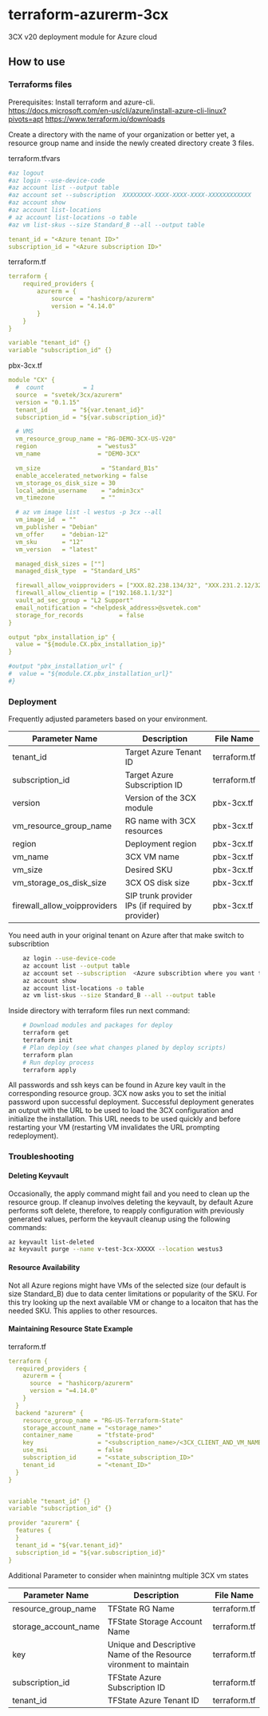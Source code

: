 # terraform-azurerm-3cx

3CX v20 deployment module for Azure cloud

## How to use

### Terraforms files

Prerequisites: Install terraform and azure-cli.  
https://docs.microsoft.com/en-us/cli/azure/install-azure-cli-linux?pivots=apt
https://www.terraform.io/downloads

Create a directory with the name of your organization or better yet, a resource group name and inside the newly created directory create 3 files.

terraform.tfvars

```yaml
#az logout
#az login --use-device-code
#az account list --output table
#az account set --subscription  XXXXXXXX-XXXX-XXXX-XXXX-XXXXXXXXXXXX
#az account show
#az account list-locations
# az account list-locations -o table
#az vm list-skus --size Standard_B --all --output table

tenant_id = "<Azure tenant ID>"
subscription_id = "<Azure subscription ID>"
```

terraform.tf

```yaml
terraform {
    required_providers {
        azurerm = {
            source  = "hashicorp/azurerm"
            version = "4.14.0"
        }
    }
}

variable "tenant_id" {}
variable "subscription_id" {}
```

pbx-3cx.tf

```yaml
module "CX" {
  #  count           = 1
  source  = "svetek/3cx/azurerm"
  version = "0.1.15"
  tenant_id       = "${var.tenant_id}"
  subscription_id = "${var.subscription_id}"

  # VMS
  vm_resource_group_name = "RG-DEMO-3CX-US-V20"
  region                 = "westus3"
  vm_name                = "DEMO-3CX"

  vm_size                 = "Standard_B1s"
  enable_accelerated_networking = false
  vm_storage_os_disk_size = 30
  local_admin_username    = "admin3cx"
  vm_timezone             = ""

  # az vm image list -l westus -p 3cx --all
  vm_image_id  = ""
  vm_publisher = "Debian"
  vm_offer     = "debian-12"
  vm_sku       = "12"
  vm_version   = "latest"

  managed_disk_sizes = [""]
  managed_disk_type  = "Standard_LRS"

  firewall_allow_voipproviders = ["XXX.82.238.134/32", "XXX.231.2.12/32"]
  firewall_allow_clientip = ["192.168.1.1/32"]
  vault_ad_sec_group = "L2 Support"
  email_notification = "<helpdesk_address>@svetek.com"
  storage_for_records          = false
}

output "pbx_installation_ip" {
  value = "${module.CX.pbx_installation_ip}"
}

#output "pbx_installation_url" {
#  value = "${module.CX.pbx_installation_url}"
#}
```

### Deployment

Frequently adjusted parameters based on your environment. 

| Parameter Name  | Description   | File Name   |
|------------|------------|------------|
| tenant_id | Target Azure Tenant ID | terraform.tf|
| subscription_id | Target Azure Subscription ID | terraform.tf |
| version | Version of the 3CX module | pbx-3cx.tf |
| vm_resource_group_name | RG name with 3CX resources| pbx-3cx.tf |
| region | Deployment region | pbx-3cx.tf |
| vm_name | 3CX VM name | pbx-3cx.tf |
| vm_size | Desired SKU | pbx-3cx.tf |
| vm_storage_os_disk_size | 3CX OS disk size | pbx-3cx.tf |
| firewall_allow_voipproviders | SIP trunk provider IPs (if required by provider) | pbx-3cx.tf |

You need auth in your original tenant on Azure after that make switch to subscribtion

```bash
    az login --use-device-code
    az account list --output table
    az account set --subscription  <Azure subscribtion where you want to deploy>
    az account show
    az account list-locations -o table
    az vm list-skus --size Standard_B --all --output table
```

Inside directory with terraform files run next command:

```bash
    # Download modules and packages for deploy 
    terraform get 
    terraform init 
    # Plan deploy (see what changes planed by deploy scripts)
    terraform plan 
    # Run deploy process 
    terraform apply 
```

All passwords and ssh keys can be found in Azure key vault in the corresponding resource group.
3CX now asks you to set the initial password upon successful deployment.
Successful deployment generates an output with the URL to be used to load the 3CX configuration and initialize the installation. This URL needs to be used quickly and before restarting your VM (restarting VM invalidates the URL prompting redeployment).

### Troubleshooting

#### Deleting Keyvault

Occasionally, the apply command might fail and you need to clean up the resource group. If cleanup involves deleting the keyvault, by default Azure performs soft delete, therefore, to reapply configuration with previously generated values, perform the keyvault cleanup using the following commands:

```bash
az keyvault list-deleted
az keyvault purge --name v-test-3cx-XXXXX --location westus3
```

#### Resource Availability

Not all Azure regions might have VMs of the selected size (our default is size Standard_B) due to data center limitations or popularity of the SKU. For this try looking up the next available VM or change to a locaiton that has the needed SKU. This applies to other resources. 

#### Maintaining Resource State Example

terraform.tf

```yaml
terraform {
  required_providers {
    azurerm = {
      source  = "hashicorp/azurerm"
      version = "=4.14.0"
    }
  }
  backend "azurerm" {
    resource_group_name = "RG-US-Terraform-State"
    storage_account_name = "<storage_name>"
    container_name       = "tfstate-prod"
    key                  = "<subscription_name>/<3CX_CLIENT_AND_VM_NAME>.tfstate"
    use_msi              = false
    subscription_id      = "<state_subscription_ID>"
    tenant_id            = "<tenant_ID>"
  }
}


variable "tenant_id" {}
variable "subscription_id" {}

provider "azurerm" {
  features {
  }
  tenant_id = "${var.tenant_id}"
  subscription_id = "${var.subscription_id}"
}

```

Additional Parameter to consider when mainintng multiple 3CX vm states

| Parameter Name  | Description   | File Name   |
|------------|------------|------------|
| resource_group_name | TFState RG Name | terraform.tf |
| storage_account_name | TFState Storage Account Name | terraform.tf |
| key | Unique and Descriptive Name of the Resource vironment to maintain | terraform.tf |
| subscription_id | TFState Azure Subscription ID | terraform.tf |
| tenant_id | TFState Azure Tenant ID | terraform.tf |
